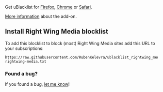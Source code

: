 Get uBlacklist for [Firefox](https://addons.mozilla.org/en-US/firefox/addon/ublacklist/), [Chrome](https://chromewebstore.google.com/detail/ublacklist/pncfbmialoiaghdehhbnbhkkgmjanfhe) or [Safari](https://apps.apple.com/us/app/ublacklist-for-safari/id1547912640). 

[More information](https://iorate.github.io/ublacklist/docs) about the add-on.

## Install Right Wing Media blocklist

To add this blocklist to block (most) Right Wing Media sites add this URL to your subscriptions:

```
https://raw.githubusercontent.com/RubenKelevra/ublacklist_rightwing_media/master/ublacklist-rightwing-media.txt
```

### Found a bug?

If you found a bug, [let me know](https://github.com/RubenKelevra/ublacklist_rightwing_media/issues/new/choose)!
